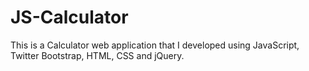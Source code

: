 # JS-Calculator
This is a Calculator web application that I developed using JavaScript, Twitter Bootstrap, HTML, CSS and jQuery. 
